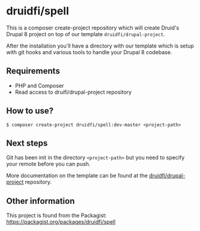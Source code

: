 # druidfi/spell

This is a composer create-project repository which will create Druid's Drupal 8 project on top of our template `druidfi/drupal-project`.

After the installation you'll have a directory with our template which is setup with git hooks and various tools to handle your Drupal 8 codebase.

## Requirements

- PHP and Composer
- Read access to druifi/drupal-project repository

## How to use?

```
$ composer create-project druidfi/spell:dev-master <project-path>
```

## Next steps

Git has been init in the directory `<project-path>` but you need to specify your remote before you can push.

More documentation on the template can be found at the [druidfi/drupal-project](https://github.com/druidfi/drupal-project) repository.

## Other information

This project is found from the Packagist: https://packagist.org/packages/druidfi/spell
